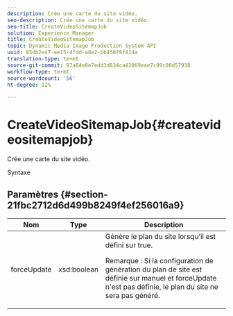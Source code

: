 ```yaml
---
description: Crée une carte du site vidéo.
seo-description: Crée une carte du site vidéo.
seo-title: CreateVideoSitemapJob
solution: Experience Manager
title: CreateVideoSitemapJob
topic: Dynamic Media Image Production System API
uuid: 85db2e47-ee15-4fdd-a8e2-bb45078f814a
translation-type: tm+mt
source-git-commit: 97a84e8e7edd3d834ca42069eae7c09c00d57938
workflow-type: tm+mt
source-wordcount: '56'
ht-degree: 12%

---
```



# CreateVideoSitemapJob{#createvideositemapjob}

Crée une carte du site vidéo.

Syntaxe

## Paramètres {#section-21fbc2712d6d499b8249f4ef256016a9}

<table id="table_7B459A9D55CE49A38D8A77CBD229033A"> 
 <thead> 
  <tr> 
   <th colname="col1" class="entry"> Nom </th> 
   <th colname="col2" class="entry"> Type </th> 
   <th colname="col3" class="entry"> Description </th> 
  </tr> 
 </thead>
 <tbody> 
  <tr> 
   <td colname="col1"> <span class="codeph"> <span class="varname"> forceUpdate</span> </span> </td> 
   <td colname="col2"> <span class="codeph"> xsd:boolean</span> </td> 
   <td colname="col3">Génère le plan du site lorsqu’il est défini sur <span class="codeph"> true</span>. <p><p>Remarque : Si la configuration de génération du plan de site est définie sur manuel et <span class="codeph"> forceUpdate</span> n'est pas définie, le plan du site ne sera pas généré. </p></p></td> 
  </tr> 
 </tbody> 
</table>

